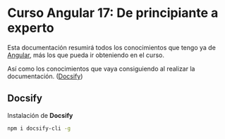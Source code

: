 # Curso Angular 17: De principiante a experto

Esta documentación resumirá todos los conocimientos que tengo ya de [Angular](https://angular.dev), más los que pueda ir obteniendo en el curso.

Así como los conocimientos que vaya consiguiendo al realizar la documentación. ([Docsify](https://docsify.js.org/#/))



## Docsify
Instalación de **Docsify**
```bash 
npm i docsify-cli -g
```